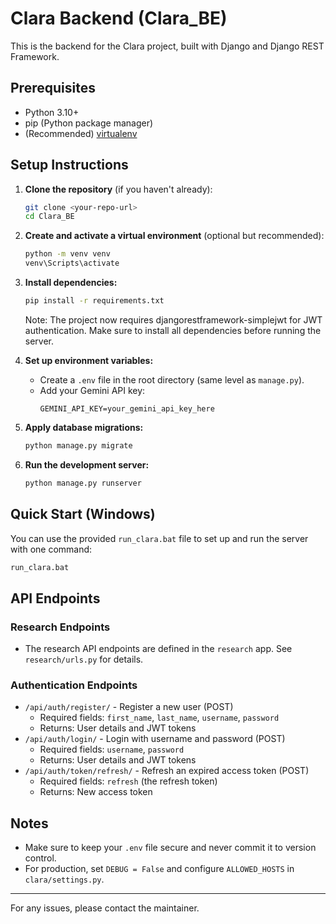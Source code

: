 # Clara Backend (Clara_BE)

This is the backend for the Clara project, built with Django and Django REST Framework.

## Prerequisites
- Python 3.10+
- pip (Python package manager)
- (Recommended) [virtualenv](https://virtualenv.pypa.io/en/latest/)

## Setup Instructions

1. **Clone the repository** (if you haven't already):
   ```sh
   git clone <your-repo-url>
   cd Clara_BE
   ```

2. **Create and activate a virtual environment** (optional but recommended):
   ```sh
   python -m venv venv
   venv\Scripts\activate
   ```

3. **Install dependencies:**
   ```sh
   pip install -r requirements.txt
   ```

   Note: The project now requires djangorestframework-simplejwt for JWT authentication. Make sure to install all dependencies before running the server.

4. **Set up environment variables:**
   - Create a `.env` file in the root directory (same level as `manage.py`).
   - Add your Gemini API key:
     ```env
     GEMINI_API_KEY=your_gemini_api_key_here
     ```

5. **Apply database migrations:**
   ```sh
   python manage.py migrate
   ```

6. **Run the development server:**
   ```sh
   python manage.py runserver
   ```

## Quick Start (Windows)
You can use the provided `run_clara.bat` file to set up and run the server with one command:

```bat
run_clara.bat
```

## API Endpoints

### Research Endpoints
- The research API endpoints are defined in the `research` app. See `research/urls.py` for details.

### Authentication Endpoints
- `/api/auth/register/` - Register a new user (POST)
  - Required fields: `first_name`, `last_name`, `username`, `password`
  - Returns: User details and JWT tokens
- `/api/auth/login/` - Login with username and password (POST)
  - Required fields: `username`, `password`
  - Returns: User details and JWT tokens
- `/api/auth/token/refresh/` - Refresh an expired access token (POST)
  - Required fields: `refresh` (the refresh token)
  - Returns: New access token

## Notes
- Make sure to keep your `.env` file secure and never commit it to version control.
- For production, set `DEBUG = False` and configure `ALLOWED_HOSTS` in `clara/settings.py`.

---

For any issues, please contact the maintainer.
